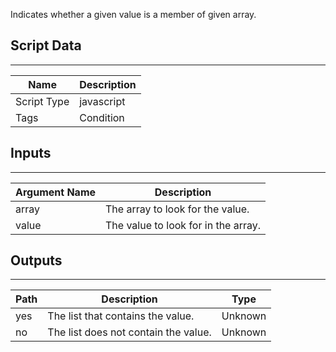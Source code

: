 Indicates whether a given value is a member of given array.

## Script Data

---

| **Name** | **Description** |
| --- | --- |
| Script Type | javascript |
| Tags | Condition |


## Inputs

---

| **Argument Name** | **Description** |
| --- | --- |
| array | The array to look for the value. |
| value | The value to look for in the array. |

## Outputs

---

| **Path** | **Description** | **Type** |
| --- | --- | --- |
| yes | The list that contains the value. | Unknown |
| no | The list does not contain the value. | Unknown |
